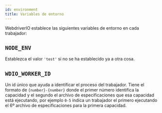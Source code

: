 ```yaml
---
id: environment
title: Variables de entorno
---
```


WebdriverIO establece las siguientes variables de entorno en cada trabajador:

## `NODE_ENV`

Establezca el valor `'test'` si no se ha establecido ya a otra cosa.

## `WDIO_WORKER_ID`

Un id único que ayuda a identificar el proceso del trabajador. Tiene el formato de `{number}-{number}` donde el primer número identifica la capacidad y el segundo el archivo de especificaciones que esa capacidad está ejecutando, por ejemplo `0-5` indica un trabajador el primero ejecutando el 6º archivo de especificaciones para la primera capacidad.
